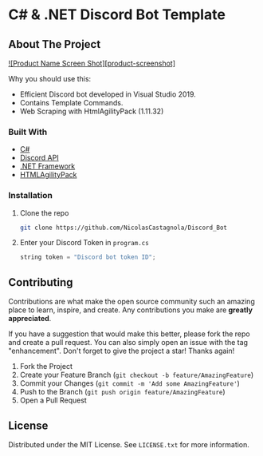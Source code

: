 <div style="text-align:center">

<!--[![Contributors][contributors-shield]][contributors-url]-->
<!--[![Forks][forks-shield]][forks-url]-->
<!--[![Stargazers][stars-shield]][stars-url]-->
<!--[![Issues][issues-shield]][issues-url]-->
<!--[![MIT License][license-shield]][license-url]-->
</div>

# C# & .NET Discord Bot Template
<!-- ABOUT THE PROJECT -->
## About The Project

[![Product Name Screen Shot][product-screenshot]](https://example.com)

Why you should use this:
* Efficient Discord bot developed in Visual Studio 2019. 
* Contains Template Commands.
* Web Scraping with HtmlAgilityPack (1.11.32) 


### Built With

* [C#](https://docs.microsoft.com/en-us/dotnet/csharp/)
* [Discord API](https://discord.com/developers/docs/intro)
* [.NET Framework](https://dotnet.microsoft.com/en-us/download/dotnet-framework)
* [HTMLAgilityPack](https://html-agility-pack.net/)

### Installation

1. Clone the repo
   ```sh
   git clone https://github.com/NicolasCastagnola/Discord_Bot
   ```
2. Enter your Discord Token in `program.cs`
   ```js
   string token = "Discord bot token ID";
   ```

<!-- CONTRIBUTING -->
## Contributing

Contributions are what make the open source community such an amazing place to learn, inspire, and create. Any contributions you make are **greatly appreciated**.

If you have a suggestion that would make this better, please fork the repo and create a pull request. You can also simply open an issue with the tag "enhancement".
Don't forget to give the project a star! Thanks again!

1. Fork the Project
2. Create your Feature Branch (`git checkout -b feature/AmazingFeature`)
3. Commit your Changes (`git commit -m 'Add some AmazingFeature'`)
4. Push to the Branch (`git push origin feature/AmazingFeature`)
5. Open a Pull Request


<!-- LICENSE -->
## License

Distributed under the MIT License. See `LICENSE.txt` for more information.


<!-- MARKDOWN LINKS & IMAGES -->
<!-- https://www.markdownguide.org/basic-syntax/#reference-style-links -->
<!--[contributors-shield]: https://img.shields.io/github/contributors/othneildrew/Best-README-Template.svg?style=for-the-badge-->
<!--[contributors-url]: https://github.com/NicolasCastagnola/Discord_Bot/graphs/contributors-->
<!--[forks-shield]: https://img.shields.io/github/forks/othneildrew/Best-README-Template.svg?style=for-the-badge-->
<!--[forks-url]: https://github.com/NicolasCastagnola/Discord_Bot/network/members-->
<!--[stars-shield]: https://img.shields.io/github/stars/othneildrew/Best-README-Template.svg?style=for-the-badge-->
<!--[stars-url]: https://github.com/NicolasCastagnola/Discord_Bot/stargazers-->
<!--[issues-shield]: https://img.shields.io/github/issues/othneildrew/Best-README-Template.svg?style=for-the-badge-->
<!--[issues-url]: https://github.com/NicolasCastagnola/Discord_Bot/issues-->
<!--[license-shield]: https://img.shields.io/github/license/othneildrew/Best-README-Template.svg?style=for-the-badge-->
<!--[license-url]: https://github.com/NicolasCastagnola/Discord_Bot/blob/main/LICENSE -->
